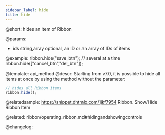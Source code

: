 ```yaml
---
sidebar_label: hide
title: hide
---          
```


@short: hides an item of Ribbon


@params:
- ids 		string,array	optional, an ID or an array of IDs of items



@example:
ribbon.hide("save_btn");
// several at a time
ribbon.hide(["cancel_btn","del_btn"]);


@template: api_method
@descr:
Starting from v7.0, it is possible to hide all items at once by using the method without the parameter:

~~~js
// hides all Ribbon items
ribbon.hide();
~~~

@relatedsample: https://snippet.dhtmlx.com/1jkf7954	Ribbon. Show/Hide Ribbon Item

@related: ribbon/operating_ribbon.md#hidingandshowingcontrols

@changelog:


